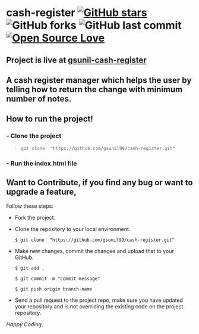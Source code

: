 # cash-register [![GitHub stars](https://img.shields.io/github/stars/gsunil99/cash-register?style=social)](https://github.com/login?return_to=%2Fgsunil99%cash-register) ![GitHub forks](https://img.shields.io/github/forks/gsunil99/cash-register?style=social) ![GitHub last commit](https://img.shields.io/github/last-commit/gsunil99/cash-register) [![Open Source Love](https://badges.frapsoft.com/os/v2/open-source.svg?v=103)](https://github.com/gsunil99/cash-register)

## Project is live at [**gsunil-cash-register**](https://gsunil-pirate-talk.netlify.app/)
## A cash register manager which helps the user by telling how to return the change with minimum number of notes.
## How to run the project!
### - Clone the project
> ``` git clone  "https://github.com/gsunil99/cash-register.git" ```
### - Run the index.html file

 ## Want to Contribute, if you find any bug or want to upgrade a feature,
Follow these steps:
- Fork the project.
- Clone the repository to your local environment.

    ```$ git clone  "https://github.com/gsunil99/cash-register.git" ```
    
- Make new changes, commit the changes and upload that to your GitHub.

    `$ git add .`
    
    `$ git commit -m "Commit message" `
    
    `$ git push origin branch-name`
    
- Send a pull request to the project repo, make sure you have updated your repository and is not overriding the existing code on the project repository.

_Happy Coding._

